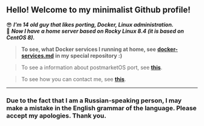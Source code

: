 ## Hello! Welcome to my minimalist Github profile!

😎 **_I'm **14 old** guy that likes porting, Docker, Linux administration._**<br/> 
 🐋  **_Now I have a home server based on Rocky Linux 8.4 (it is based on CentOS 8)._**




> **__To see, what Docker services I running at home, see__** [**docker-services.md**](https://github.com/Daniil-rt/Daniil-rt/blob/main/docker-services.md) **__in my special repository :)__** 

> To see a information about postmarketOS port, see [**this**](https://github.com/Daniil-rt/ZTE-V0850-kernel/blob/main/README).

> To see how you can contact me, see [**this**](https://github.com/Daniil-rt/Daniil-rt/blob/main/contacts.md).
---------------------------------------------------------------------------------------------------------------

### Due to the fact that I am a Russian-speaking person, I may make a mistake in the English grammar of the language. Please accept my apologies. Thank you.

